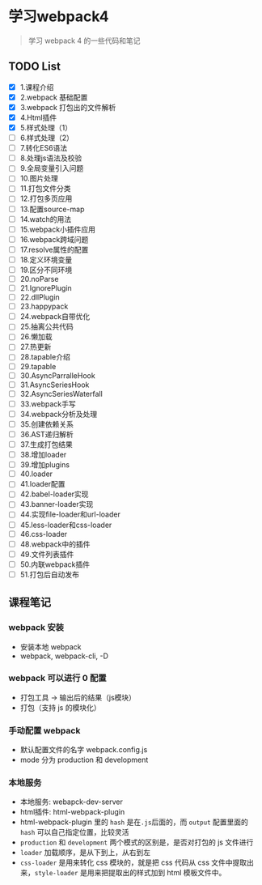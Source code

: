 # 学习webpack4
> 学习 webpack 4  的一些代码和笔记

## TODO List
- [x] 1.课程介绍  
- [x] 2.webpack 基础配置
- [x] 3.webpack 打包出的文件解析
- [x] 4.Html插件
- [x] 5.样式处理（1）
- [ ] 6.样式处理（2）
- [ ] 7.转化ES6语法
- [ ] 8.处理js语法及校验
- [ ] 9.全局变量引入问题
- [ ] 10.图片处理
- [ ] 11.打包文件分类
- [ ] 12.打包多页应用
- [ ] 13.配置source-map
- [ ] 14.watch的用法
- [ ] 15.webpack小插件应用
- [ ] 16.webpack跨域问题
- [ ] 17.resolve属性的配置
- [ ] 18.定义环境变量
- [ ] 19.区分不同环境
- [ ] 20.noParse
- [ ] 21.IgnorePlugin
- [ ] 22.dllPlugin
- [ ] 23.happypack
- [ ] 24.webpack自带优化
- [ ] 25.抽离公共代码
- [ ] 26.懒加载
- [ ] 27.热更新
- [ ] 28.tapable介绍
- [ ] 29.tapable
- [ ] 30.AsyncParralleHook
- [ ] 31.AsyncSeriesHook
- [ ] 32.AsyncSeriesWaterfall
- [ ] 33.webpack手写
- [ ] 34.webpack分析及处理
- [ ] 35.创建依赖关系
- [ ] 36.AST递归解析
- [ ] 37.生成打包结果
- [ ] 38.增加loader
- [ ] 39.增加plugins
- [ ] 40.loader
- [ ] 41.loader配置
- [ ] 42.babel-loader实现
- [ ] 43.banner-loader实现
- [ ] 44.实现file-loader和url-loader
- [ ] 45.less-loader和css-loader
- [ ] 46.css-loader
- [ ] 48.webpack中的插件
- [ ] 49.文件列表插件
- [ ] 50.内联webpack插件
- [ ] 51.打包后自动发布

## 课程笔记

### webpack 安装
- 安装本地 webpack
- webpack, webpack-cli, -D

### webpack 可以进行 0 配置
- 打包工具 -> 输出后的结果（js模块）
- 打包（支持 js 的模块化）

### 手动配置 webpack
- 默认配置文件的名字 webpack.config.js 
- mode 分为 production 和 development

### 本地服务
- 本地服务: webapck-dev-server
- html插件: html-webpack-plugin
- html-webpack-plugin 里的 `hash` 是在`.js`后面的，而 `output` 配置里面的 `hash` 可以自己指定位置，比较灵活
- `production` 和 `development` 两个模式的区别是，是否对打包的 js 文件进行
- `loader` 加载顺序，是从下到上，从右到左
- `css-loader` 是用来转化 css 模块的，就是把 css 代码从 css 文件中提取出来，`style-loader` 是用来把提取出的样式加到 html 模板文件中。